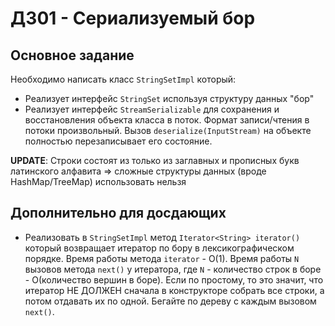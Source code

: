 # ДЗ01 - Сериализуемый бор

## Основное задание

Необходимо написать класс `StringSetImpl` который:

- Реализует интерфейс `StringSet` используя структуру данных "бор"
- Реализует интерфейс `StreamSerializable` для сохранения и восстановления
  объекта класса в поток. Формат записи/чтения в потоки произвольный.
  Вызов `deserialize(InputStream)` на объекте полностью
  перезаписывает его состояние.

**UPDATE**: Строки состоят из только из заглавных и прописных букв латинского
алфавита => сложные структуры данных (вроде HashMap/TreeMap) использовать нельзя

## Дополнительно для досдающих

- Реализовать в `StringSetImpl` метод `Iterator<String> iterator()` который
  возвращает итератор по бору в лексикографическом порядке. Время работы метода
  `iterator` - O(1). Время работы `N` вызовов метода `next()` у итератора, где
  `N` - количество строк в боре - O(количество вершин в боре). Если по простому,
  то это значит, что итератор НЕ ДОЛЖЕН сначала в конструкторе собрать все
  строки, а потом отдавать их по одной. Бегайте по дереву с каждым вызовом
  `next()`.

